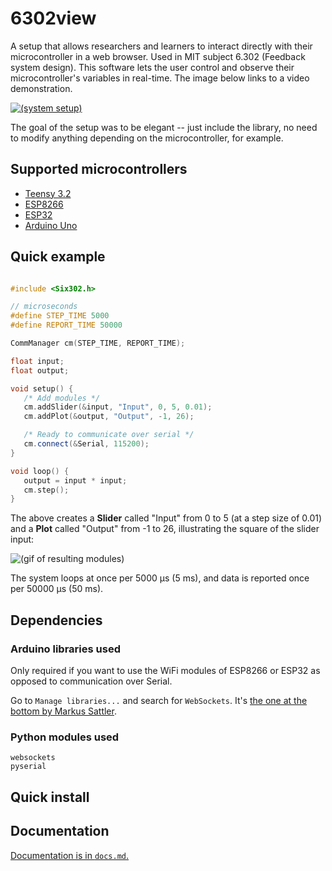 # 6302view

A setup that allows researchers and learners to interact directly with their microcontroller in a web browser. Used in MIT subject 6.302 (Feedback system design). This software lets the user control and observe their microcontroller's variables in real-time. The image below links to a video demonstration.

[![(system setup)](https://i.imgur.com/djGt0lU.jpg "6302view with Teensy setup")](https://www.youtube.com/watch?v=AaNXcUNaw-I)

The goal of the setup was to be elegant -- just include the library, no need to modify anything depending on the microcontroller, for example.

## Supported microcontrollers

* [Teensy 3.2](https://www.pjrc.com/teensy/)
* [ESP8266](https://en.wikipedia.org/wiki/ESP8266)
* [ESP32](https://www.espressif.com/en/products/hardware/esp32/overview)
* [Arduino Uno](https://www.arduino.cc/en/guide/BoardAnatomy)

## Quick example

```cpp

#include <Six302.h>

// microseconds
#define STEP_TIME 5000
#define REPORT_TIME 50000

CommManager cm(STEP_TIME, REPORT_TIME);

float input;
float output;

void setup() {
   /* Add modules */
   cm.addSlider(&input, "Input", 0, 5, 0.01);
   cm.addPlot(&output, "Output", -1, 26);

   /* Ready to communicate over serial */
   cm.connect(&Serial, 115200);
}

void loop() {
   output = input * input;
   cm.step();
}
```

The above creates a **Slider** called "Input" from 0 to 5 (at a step size of 0.01) and a **Plot** called "Output" from -1 to 26, illustrating the square of the slider input:

![(gif of resulting modules)](https://i.imgur.com/THO1Me1.gif)

The system loops at once per 5000 µs (5 ms), and data is reported once per 50000 µs (50 ms).

## Dependencies

### Arduino libraries used

Only required if you want to use the WiFi modules of ESP8266 or ESP32 as opposed to communication over Serial.

Go to `Manage libraries...` and search for `WebSockets`. It's [the one at the bottom by Markus Sattler](https://github.com/Links2004/arduinoWebSockets).

### Python modules used

```plaintext
websockets
pyserial
```

## Quick install



## Documentation

[Documentation is in `docs.md`.](https://github.com/almonds0166/6302view/blob/master/docs.md)